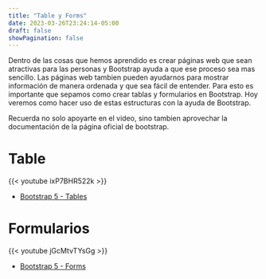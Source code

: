 ```yaml
---
title: "Table y Forms"
date: 2023-03-26T23:24:14-05:00
draft: false
showPagination: false
---
```


Dentro de las cosas que hemos aprendido es crear páginas web que sean atractivas para las personas y Bootstrap ayuda a que ese proceso sea mas sencillo. Las páginas web tambien pueden ayudarnos para mostrar información de manera ordenada y que sea fácil de entender. Para esto es importante que sepamos como crear tablas y formularios en Bootstrap. Hoy veremos como hacer uso de estas estructuras con la ayuda de Bootstrap.

Recuerda no solo apoyarte en el video, sino tambien aprovechar la documentación de la página oficial de bootstrap.

# Table
<!-- 10 minutos -->
{{< youtube ixP7BHR522k >}}

- [Bootstrap 5 - Tables](https://getbootstrap.com/docs/5.3/content/tables/)

# Formularios
<!-- 13 minutos -->
{{< youtube jGcMtvTYsGg >}}

- [Bootstrap 5 - Forms](https://getbootstrap.com/docs/5.3/forms/overview/)